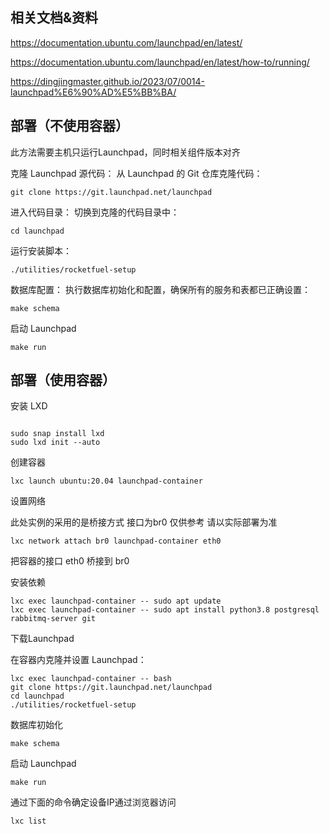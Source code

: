 
## 相关文档&资料

https://documentation.ubuntu.com/launchpad/en/latest/

https://documentation.ubuntu.com/launchpad/en/latest/how-to/running/

https://dingjingmaster.github.io/2023/07/0014-launchpad%E6%90%AD%E5%BB%BA/

## 部署（不使用容器）

此方法需要主机只运行Launchpad，同时相关组件版本对齐

克隆 Launchpad 源代码： 从 Launchpad 的 Git 仓库克隆代码：
```
git clone https://git.launchpad.net/launchpad
```
进入代码目录： 切换到克隆的代码目录中：

```
cd launchpad
```
运行安装脚本：

```
./utilities/rocketfuel-setup
```
数据库配置： 执行数据库初始化和配置，确保所有的服务和表都已正确设置：

```
make schema
```
启动 Launchpad

```
make run
```

## 部署（使用容器）

安装 LXD

```

sudo snap install lxd
sudo lxd init --auto
```

创建容器
```
lxc launch ubuntu:20.04 launchpad-container
```
设置网络

此处实例的采用的是桥接方式 接口为br0 仅供参考 请以实际部署为准

```
lxc network attach br0 launchpad-container eth0
```
把容器的接口 eth0 桥接到 br0 

安装依赖

```
lxc exec launchpad-container -- sudo apt update
lxc exec launchpad-container -- sudo apt install python3.8 postgresql rabbitmq-server git
```
下载Launchpad

在容器内克隆并设置 Launchpad：

```
lxc exec launchpad-container -- bash
git clone https://git.launchpad.net/launchpad
cd launchpad
./utilities/rocketfuel-setup
```
数据库初始化

```
make schema
```
启动 Launchpad

```
make run
```
通过下面的命令确定设备IP通过浏览器访问
```
lxc list
```
